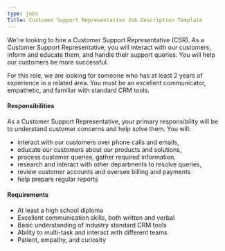 ```yaml
---
type: jobs
Title: Customer Support Representative Job Description Template
---
```


We're looking to hire a Customer Support Representative (CSR). As a Customer Support Representative, you will interact with our customers, inform and educate them, and handle their support queries. You will help our customers be more successful.

For this role, we are looking for someone who has at least 2 years of experience in a related area. You must be an excellent communicator, empathetic, and familiar with standard CRM tools.

#### Responsibilities
As a Customer Support Representative, your primary responsibility will be to understand customer concerns and help solve them. You will:

 * interact with our customers over phone calls and emails,
 * educate our customers about our products and solutions,
 * process customer queries, gather required information,
 * research and interact with other departments to resolve queries,
 * review customer accounts and oversee billing and payments
 * help prepare regular reports

#### Requirements
 * At least a high school diploma
 * Excellent communication skills, both written and verbal
 * Basic understanding of industry standard CRM tools
 * Ability to multi-task and interact with different teams
 * Patient, empathy, and curiosity
